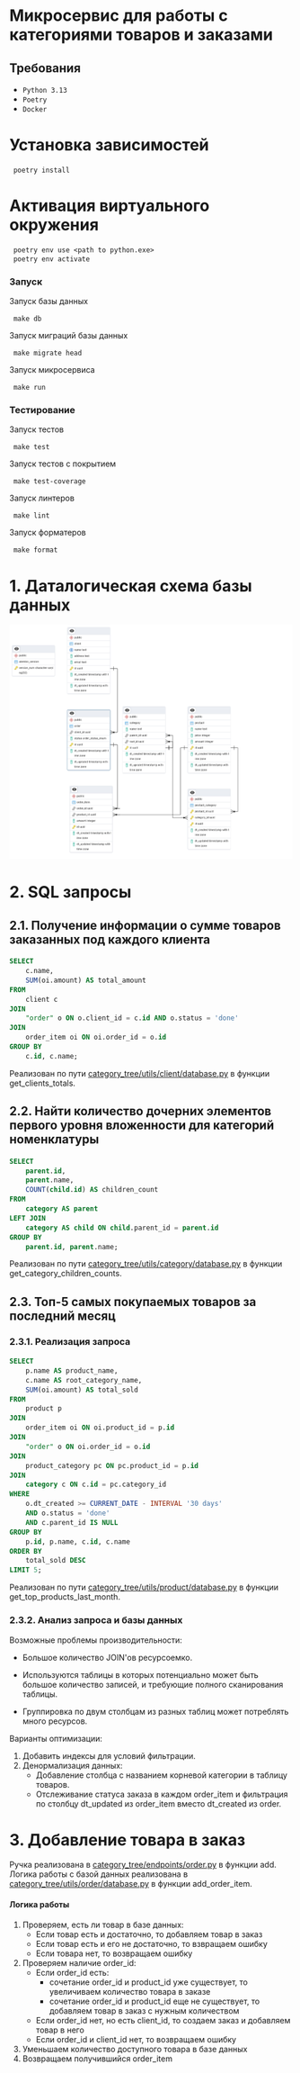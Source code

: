 # Микросервис для работы с категориями товаров и заказами

## Требования
- `Python 3.13`
- `Poetry`
- `Docker`

# Установка зависимостей

```commandline
 poetry install
```

# Активация виртуального окружения

```commandline
 poetry env use <path to python.exe>
 poetry env activate
```

### Запуск

Запуск базы данных
```commandline
 make db
```
Запуск миграций базы данных
```commandline
 make migrate head
```
Запуск микросервиса
```commandline
 make run
```

### Тестирование

Запуск тестов
```commandline
 make test
```
Запуск тестов с покрытием
```commandline
 make test-coverage
```
Запуск линтеров
```commandline
 make lint
```
Запуск форматеров
```commandline
 make format
```

# 1. Даталогическая схема базы данных

![Даталогическая схема базы данных](./pics/db-erd.png)

# 2. SQL запросы

## 2.1. Получение информации о сумме товаров заказанных под каждого клиента

```sql
SELECT 
    c.name,
    SUM(oi.amount) AS total_amount
FROM 
    client c
JOIN 
    "order" o ON o.client_id = c.id AND o.status = 'done'
JOIN 
    order_item oi ON oi.order_id = o.id
GROUP BY 
    c.id, c.name;
```
Реализован по пути [category_tree/utils/client/database.py](./category_tree/utils/client/database.py) в функции get_clients_totals.

## 2.2. Найти количество дочерних элементов первого уровня вложенности для категорий номенклатуры

```sql
SELECT 
    parent.id,
    parent.name,
    COUNT(child.id) AS children_count
FROM 
    category AS parent
LEFT JOIN 
    category AS child ON child.parent_id = parent.id
GROUP BY 
    parent.id, parent.name;
```
Реализован по пути [category_tree/utils/category/database.py](./category_tree/utils/category/database.py) в функции get_category_children_counts.

## 2.3. Топ-5 самых покупаемых товаров за последний месяц

### 2.3.1. Реализация запроса

```sql
SELECT 
    p.name AS product_name,
    c.name AS root_category_name,
    SUM(oi.amount) AS total_sold
FROM 
    product p
JOIN 
    order_item oi ON oi.product_id = p.id
JOIN 
    "order" o ON oi.order_id = o.id
JOIN 
    product_category pc ON pc.product_id = p.id
JOIN 
    category c ON c.id = pc.category_id
WHERE 
    o.dt_created >= CURRENT_DATE - INTERVAL '30 days'
    AND o.status = 'done'
    AND c.parent_id IS NULL
GROUP BY 
    p.id, p.name, c.id, c.name
ORDER BY 
    total_sold DESC
LIMIT 5;
```
Реализован по пути [category_tree/utils/product/database.py](./category_tree/utils/product/database.py) в функции get_top_products_last_month.

### 2.3.2. Анализ запроса и базы данных
Возможные проблемы производительности:

- Большое количество JOIN'ов ресурсоемко.

- Используются таблицы в которых потенциально может быть большое количество записей, и требующие полного сканирования таблицы.

- Группировка по двум столбцам из разных таблиц может потреблять много ресурсов.

Варианты оптимизации:
    
1. Добавить индексы для условий фильтрации.
2. Денормализация данных:
    - Добавление столбца с названием корневой категории в таблицу товаров.
    - Отслеживание статуса заказа в каждом order_item и фильтрация по столбцу dt_updated из order_item вместо dt_created из order.

# 3. Добавление товара в заказ
Ручка реализована в [category_tree/endpoints/order.py](./category_tree/endpoints/order.py) в функции add. Логика работы с базой данных реализована в [category_tree/utils/order/database.py](./category_tree/utils/order/database.py) в функции add_order_item.

#### Логика работы
1. Проверяем, есть ли товар в базе данных:
    - Если товар есть и достаточно, то добавляем товар в заказ
    - Если товар есть и его не достаточно, то взвращаем ошибку
    - Если товара нет, то возвращаем ошибку
2. Проверяем наличие order_id:
    - Если order_id есть:
        - сочетание order_id и product_id уже существует, то увеличиваем количество товара в заказе
        - сочетание order_id и product_id еще не существует, то добавляем товар в заказ с нужным количеством
    - Если order_id нет, но есть client_id, то создаем заказ и добавляем товар в него
    - Если order_id и client_id нет, то возвращаем ошибку
3. Уменьшаем количество доступного товара в базе данных
4. Возвращаем получившийся order_item
